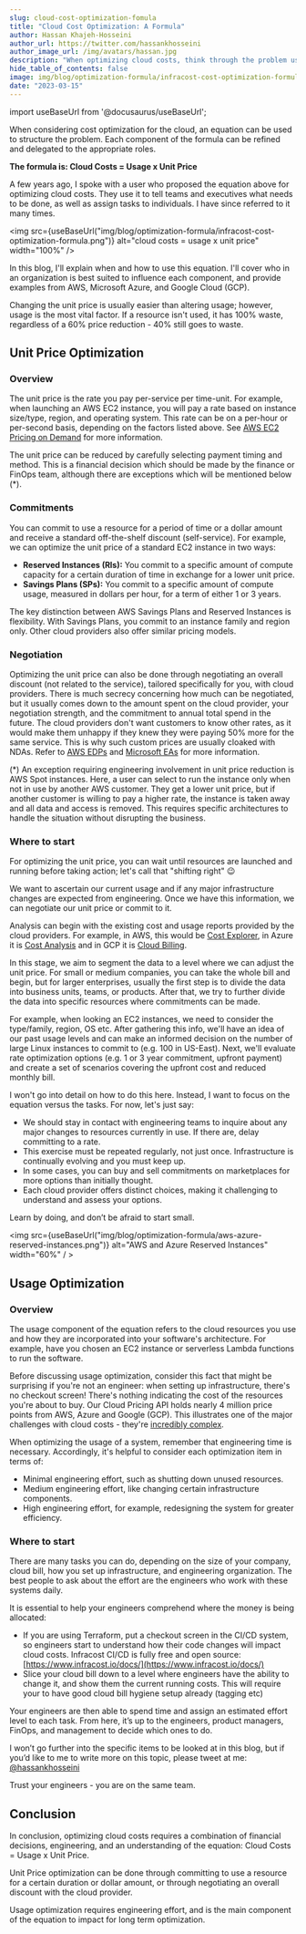 ```yaml
---
slug: cloud-cost-optimization-fomula
title: "Cloud Cost Optimization: A Formula"
author: Hassan Khajeh-Hosseini
author_url: https://twitter.com/hassankhosseini
author_image_url: /img/avatars/hassan.jpg
description: "When optimizing cloud costs, think through the problem using this formula."
hide_table_of_contents: false
image: img/blog/optimization-formula/infracost-cost-optimization-formula.png
date: "2023-03-15"
---
```


import useBaseUrl from '@docusaurus/useBaseUrl';

When considering cost optimization for the cloud, an equation can be used to structure the problem. Each component of the formula can be refined and delegated to the appropriate roles.

**The formula is: Cloud Costs = Usage x Unit Price**

<!--truncate-->

A few years ago, I spoke with a user who proposed the equation above for optimizing cloud costs. They use it to tell teams and executives what needs to be done, as well as assign tasks to individuals. I have since referred to it many times.

<img src={useBaseUrl("img/blog/optimization-formula/infracost-cost-optimization-formula.png")} alt="cloud costs = usage x unit price" width="100%" />

In this blog, I'll explain when and how to use this equation. I'll cover who in an organization is best suited to influence each component, and provide examples from AWS, Microsoft Azure, and Google Cloud (GCP).

Changing the unit price is usually easier than altering usage; however, usage is the most vital factor. If a resource isn't used, it has 100% waste, regardless of a 60% price reduction - 40% still goes to waste.

## Unit Price Optimization

### Overview
The unit price is the rate you pay per-service per time-unit. For example, when launching an AWS EC2 instance, you will pay a rate based on instance size/type, region, and operating system. This rate can be on a per-hour or per-second basis, depending on the factors listed above. See [AWS EC2 Pricing on Demand](https://aws.amazon.com/ec2/pricing/on-demand/) for more information.

The unit price can be reduced by carefully selecting payment timing and method. This is a financial decision which should be made by the finance or FinOps team, although there are exceptions which will be mentioned below (*).

### Commitments

You can commit to use a resource for a period of time or a dollar amount and receive a standard off-the-shelf discount (self-service). For example, we can optimize the unit price of a standard EC2 instance in two ways:

- **Reserved Instances (RIs):** You commit to a specific amount of compute capacity for a certain duration of time in exchange for a lower unit price.
- **Savings Plans (SPs):** You commit to a specific amount of compute usage, measured in dollars per hour, for a term of either 1 or 3 years.

The key distinction between AWS Savings Plans and Reserved Instances is flexibility. With Savings Plans, you commit to an instance family and region only. Other cloud providers also offer similar pricing models.

### Negotiation
Optimizing the unit price can also be done through negotiating an overall discount (not related to the service), tailored specifically for you, with cloud providers. There is much secrecy concerning how much can be negotiated, but it usually comes down to the amount spent on the cloud provider, your negotiation strength, and the commitment to annual total spend in the future. The cloud providers don't want customers to know other rates, as it would make them unhappy if they knew they were paying 50% more for the same service. This is why such custom prices are usually cloaked with NDAs. Refer to [AWS EDPs](https://aws.amazon.com/pricing/enterprise/) and [Microsoft EAs](https://www.microsoft.com/en-us/licensing/licensing-programs/enterprise?activetab=enterprise-tab%3aprimaryr2) for more information.

(*) An exception requiring engineering involvement in unit price reduction is AWS Spot instances. Here, a user can select to run the instance only when not in use by another AWS customer. They get a lower unit price, but if another customer is willing to pay a higher rate, the instance is taken away and all data and access is removed. This requires specific architectures to handle the situation without disrupting the business.

### Where to start

For optimizing the unit price, you can wait until resources are launched and running before taking action; let's call that "shifting right" 😉

We want to ascertain our current usage and if any major infrastructure changes are expected from engineering. Once we have this information, we can negotiate our unit price or commit to it.

Analysis can begin with the existing cost and usage reports provided by the cloud providers. For example, in AWS, this would be [Cost Explorer](https://docs.aws.amazon.com/cost-management/latest/userguide/ce-what-is.html), in Azure it is [Cost Analysis](https://learn.microsoft.com/en-us/azure/cost-management-billing/costs/quick-acm-cost-analysis) and in GCP it is [Cloud Billing](https://cloud.google.com/support/billing).

In this stage, we aim to segment the data to a level where we can adjust the unit price. For small or medium companies, you can take the whole bill and begin, but for larger enterprises, usually the first step is to divide the data into business units, teams, or products. After that, we try to further divide the data into specific resources where commitments can be made.

For example, when looking an EC2 instances, we need to consider the type/family, region, OS etc. After gathering this info, we'll have an idea of our past usage levels and can make an informed decision on the number of large Linux instances to commit to (e.g. 100 in US-East). Next, we'll evaluate rate optimization options (e.g. 1 or 3 year commitment, upfront payment) and create a set of scenarios covering the upfront cost and reduced monthly bill.

I won't go into detail on how to do this here. Instead, I want to focus on the equation versus the tasks. For now, let's just say:

- We should stay in contact with engineering teams to inquire about any major changes to resources currently in use. If there are, delay committing to a rate.
- This exercise must be repeated regularly, not just once. Infrastructure is continually evolving and you must keep up.
- In some cases, you can buy and sell commitments on marketplaces for more options than initially thought.
- Each cloud provider offers distinct choices, making it challenging to understand and assess your options.

Learn by doing, and don’t be afraid to start small.

<img src={useBaseUrl("img/blog/optimization-formula/aws-azure-reserved-instances.png")} alt="AWS and Azure Reserved Instances" width="60%" / >

## Usage Optimization

### Overview

The usage component of the equation refers to the cloud resources you use and how they are incorporated into your software's architecture. For example, have you chosen an EC2 instance or serverless Lambda functions to run the software.

Before discussing usage optimization, consider this fact that might be surprising if you're not an engineer: when setting up infrastructure, there's no checkout screen! There's nothing indicating the cost of the resources you're about to buy. Our Cloud Pricing API holds nearly 4 million price points from AWS, Azure and Google (GCP). This illustrates one of the major challenges with cloud costs - they're [incredibly complex](https://www.infracost.io/blog/why-are-cloud-costs-so-complex/).

When optimizing the usage of a system, remember that engineering time is necessary. Accordingly, it's helpful to consider each optimization item in terms of:

- Minimal engineering effort, such as shutting down unused resources.
- Medium engineering effort, like changing certain infrastructure components.
- High engineering effort, for example, redesigning the system for greater efficiency.

### Where to start

There are many tasks you can do, depending on the size of your company, cloud bill, how you set up infrastructure, and engineering organization. The best people to ask about the effort are the engineers who work with these systems daily.

It is essential to help your engineers comprehend where the money is being allocated:

- If you are using Terraform, put a checkout screen in the CI/CD system, so engineers start to understand how their code changes will impact cloud costs. Infracost CI/CD is fully free and open source: [https://www.infracost.io/docs/](https://www.infracost.io/docs/)
- Slice your cloud bill down to a level where engineers have the ability to change it, and show them the current running costs. This will require your to have good cloud bill hygiene setup already (tagging etc)

Your engineers are then able to spend time and assign an estimated effort level to each task. From here, it’s up to the engineers, product managers, FinOps, and management to decide which ones to do.

I won’t go further into the specific items to be looked at in this blog, but if you’d like to me to write more on this topic, please tweet at me: [@hassankhosseini](https://twitter.com/hassankhosseini)

Trust your engineers - you are on the same team.

## Conclusion

In conclusion, optimizing cloud costs requires a combination of financial decisions, engineering, and an understanding of the equation: Cloud Costs = Usage x Unit Price. 

Unit Price optimization can be done through committing to use a resource for a certain duration or dollar amount, or through negotiating an overall discount with the cloud provider. 

Usage optimization requires engineering effort, and is the main component of the equation to impact for long term optimization.